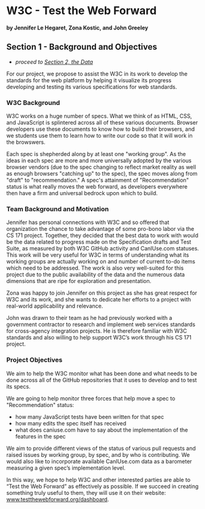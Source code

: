 # W3C - Test the Web Forward
**by Jennifer Le Hegaret, Zona Kostic, and John Greeley**

## Section 1 - Background and Objectives

* *proceed to [Section 2, the Data](data.md)*

For our project, we propose to assist the W3C in its work to develop the standards for the web platform by helping it visualize its progress developing and testing its various specifications for web standards.

### W3C Background

W3C works on a huge number of specs.  What we think of as HTML, CSS, and JavaScript is splintered across all of these various documents.  Browser developers use these documents to know how to build their browsers, and we students use them to learn how to write our code so that it will work in the browswers.

Each spec is shepherded along by at least one "working group".  As the ideas in each spec are more and more universally adopted by the various browser vendors (due to the spec changing to reflect market reality as well as enough browsers "catching up" to the spec), the spec moves along from "draft" to "recommendation."  A spec's attainment of "Recommendation" status is what really moves the web forward, as developers everywhere then have a firm and universal bedrock upon which to build.

### Team Background and Motivation

Jennifer has personal connections with W3C and so offered that organization the chance to take advantage of some pro-bono labor via the CS 171 project.  Together, they decided that the best data to work with would be the data related to progress made on the Specification drafts and Test Suite, as measured by both W3C GitHub activity and CanIUse.com statuses.  This work will be very useful for W3C in terms of understanding what its working groups are actually working on and number of current to-do items which need to be addressed.   The work is also very well-suited for this project due to the public availability of the data and the numerous data dimensions that are ripe for exploration and presentation.

Zona was happy to join Jennifer on this project as she has great respect for W3C and its work, and she wants to dedicate her efforts to a project with real-world applicability and relevance.

John was drawn to their team as he had previously worked with a government contractor to research and implement web services standards for cross-agency integration projects.  He is therefore familiar with W3C standards and also willing to help support W3C’s work through his CS 171 project.

### Project Objectives

We aim to help the W3C monitor what has been done and what needs to be done across all of the GitHub repositories that it uses to develop and to test its specs.

We are going to help monitor three forces that help move a spec to "Recommendation" status:
- how many JavaScript tests have been written for that spec
- how many edits the spec itself has received
- what does caniuse.com have to say about the implementation of the features in the spec

We aim to provide different views of the status of various pull requests and raised issues by working group, by spec, and by who is contributing.  We would also like to incorporate available CanIUse.com data as a barometer measuring a given spec’s implementation level.

In this way, we hope to help W3C and other interested parties are able to “Test the Web Forward” as effectively as possible.  If we succeed in creating something truly useful to them, they will use it on their website:  www.testthewebforward.org/dashboard.


